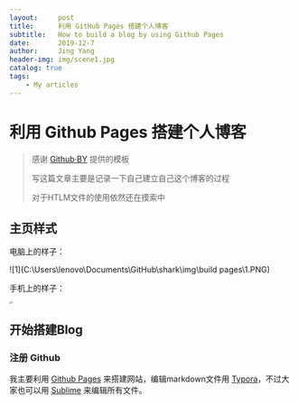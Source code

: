 ```yaml
---
layout:     post
title:      利用 GitHub Pages 搭建个人博客
subtitle:   How to build a blog by using Github Pages
date:       2019-12-7
author:     Jing Yang
header-img: img/scene1.jpg
catalog: true
tags:
    - My articles	
---
```


# 利用 Github Pages 搭建个人博客

> 感谢 [Github·BY](https://github.com/qiubaiying/qiubaiying.github.io) 提供的模板
>
> 写这篇文章主要是记录一下自己建立自己这个博客的过程
>
> 对于HTLM文件的使用依然还在摸索中

## 主页样式

电脑上的样子：

![1](C:\Users\lenovo\Documents\GitHub\shark\img\build pages\1.PNG)

手机上的样子：

<img src="C:\Users\lenovo\Documents\GitHub\shark\img\build pages\2.jpg" alt="2" style="zoom:25%;" />

## 开始搭建Blog

### 注册 Github

我主要利用 [Github Pages](https://pages.github.com/) 来搭建网站，编辑markdown文件用 [Typora](https://www.typora.io/)，不过大家也可以用 [Sublime](https://www.sublimetext.com/) 来编辑所有文件。

